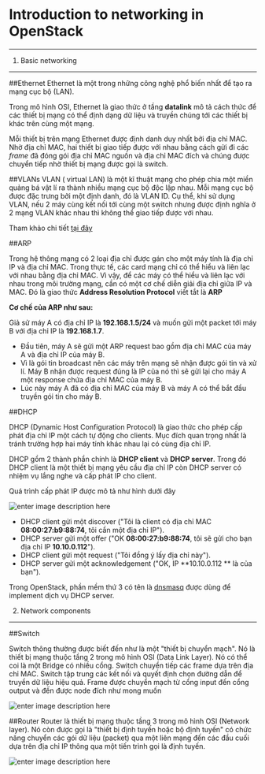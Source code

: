 Introduction to networking in OpenStack
=========


----------


1. Basic networking
----------------------------

##Ethernet
Ethernet là một trong những công nghệ phổ biến nhất để tạo ra mạng cục bộ (LAN). 

Trong mô hình OSI, Ethernet là giao thức ở tầng **datalink** mô tả cách thức để các thiết bị mạng có thể định dạng dữ liệu và truyền chúng tới các thiết bị khác trên cùng một mạng.

 Mỗi thiết bị trên mạng Ethernet được định danh duy nhất  bởi địa chỉ MAC. Nhờ địa chỉ MAC, hai thiết bị giao tiếp được với nhau bằng cách gửi đi các *frame* đã đóng gói địa chỉ MAC nguồn và địa chỉ MAC đích và chúng được chuyển tiếp nhờ thiết bị mạng được gọi là switch.

##VLANs
VLAN ( virtual LAN) là một kĩ thuật mạng cho phép chia một miền quảng bá vật lí ra thành nhiều mạng cục bộ độc lập nhau.  Mỗi mạng cục bộ được đặc trưng bởi một định danh, đó là VLAN ID. Cụ thể, khi sử dụng VLAN, nếu 2 máy cùng kết nối tới cùng một switch nhưng được định nghĩa ở 2 mạng VLAN khác nhau thì không thể giao tiếp được với nhau.  

Tham khảo chi tiết [tại đây](https://github.com/cloudcomputinghust/openstack-manual/blob/master/Introduction-to-OpenStack-networking/OpenStack-networking-Layer2-Introduction.md)

##ARP 

Trong hệ thông mạng có 2 loại địa chỉ được gán cho một máy tính là địa chỉ IP và địa chỉ MAC.  Trong thực tế, các card mạng chỉ có thể hiểu và liên lạc với nhau bằng địa chỉ MAC. Vì vậy, để các máy có thể hiểu và liên lạc với nhau trong môi trường mạng, cần có một cơ chế diễn giải địa chỉ giữa IP và MAC. Đó là giao thức **Address Resolution Protocol** viết tắt là  **ARP**

**Cơ chế của ARP như sau:** 

Giả sử máy A có địa chỉ IP là **192.168.1.5/24** và muốn gửi một packet tới máy B với địa chỉ IP là **192.168.1.7**.

 - Đầu tiên, máy A sẽ gửi một ARP request bao gồm địa chỉ MAC của máy A
   và địa chỉ IP của máy B.
 - Vì là gói tin broadcast nên các máy trên mạng sẽ nhận được gói tin và
   xử lí. Máy B nhận được request  đúng là IP của nó thì sẽ gửi lại cho
   máy A một response chứa địa chỉ MAC của máy B.
 - Lúc này máy A đã có địa chỉ MAC của máy B và máy A có thể bắt đầu
   truyền gói tin cho máy B.

##DHCP

DHCP (Dynamic Host Configuration Protocol) là giao thức cho phép cấp phát địa chỉ IP một cách tự động cho clients. Mục đích quan trọng nhất là tránh trường hợp hai máy tính khác nhau lại có cùng địa chỉ IP.

DHCP gồm 2 thành phần chính là **DHCP client** và **DHCP server**. Trong đó DHCP client là một thiết bị mạng yêu cầu địa chỉ IP còn DHCP server có nhiệm vụ lắng nghe và cấp phát IP cho client.

Quá trình cấp phát IP được mô tả như hình dưới đây 

![enter image description here](https://camo.mybb.com/e01de90be6012adc1b1701dba899491a9348ae79/687474703a2f2f7777772e6a71756572797363726970742e6e65742f696d616765732f53696d706c6573742d526573706f6e736976652d6a51756572792d496d6167652d4c69676874626f782d506c7567696e2d73696d706c652d6c69676874626f782e6a7067)

 - DHCP client gửi một discover ("Tôi là client có địa chỉ MAC
   **08:00:27:b9:88:74**, tôi cần một địa chỉ IP").
 - DHCP server gửi một offer ("OK **08:00:27:b9:88:74**, tôi sẽ gửi cho
   bạn địa chỉ IP **10.10.0.112**").
 - DHCP client gửi một request ("Tôi đồng ý lấy địa chỉ này").
 - DHCP server gửi một acknowledgement ("OK, IP  **10.10.0.112 ** là của
   bạn").

Trong OpenStack, phần mềm thứ 3 có tên là [dnsmasq](http://www.thekelleys.org.uk/dnsmasq/doc.html)  được dùng để implement dịch vụ DHCP server.

2. Network components
--------------------------
##Switch

Switch thông thường được biết đến như là một "thiết bị chuyển mạch". Nó là thiết bị mạng thuộc tầng 2 trong mô hình OSI (Data Link Layer). Nó có thể coi là một Bridge có nhiều cổng. Switch chuyển tiếp các frame dựa trên địa chỉ MAC. Switch tập trung các kết nối và quyết định chọn đường dẫn để truyền dữ liệu hiệu quả. Frame được chuyển mạch từ cổng input đến cổng output và đến được node đích như mong muốn

![enter image description here](https://vietadsgroup.vn/Uploads/files/switch-lam-gi.jpg)

##Router
Router là thiết bị mạng thuộc tầng 3 trong mô hình OSI (Network layer). Nó còn được gọi là "thiết bị định tuyến hoặc bộ định tuyến" có chức năng chuyển các gói dữ liệu (packet) qua một liên mạng đến các đầu cuối dựa trên địa chỉ IP thông qua một tiến trình gọi là định tuyến.

![enter image description here](http://vnreview.vn/image/14/69/73/1469738.jpg?t=1448523262236)
